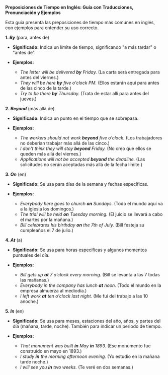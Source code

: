 
**Preposiciones de Tiempo en Inglés: Guía con Traducciones, Pronunciación y Ejemplos**

Esta guía presenta las preposiciones de tiempo más comunes en inglés, con ejemplos para entender su uso correcto.

**1. *By*** (para, antes de)

*   **Significado:** Indica un límite de tiempo, significando "a más tardar" o "antes de".
*   **Ejemplos:**

    *   *The letter will be delivered **by** Friday.* (La carta será entregada para antes del viernes.)
    *   *They will be here **by** five o'clock PM.* (Ellos estarán aquí para antes de las cinco de la tarde.)
    *   *Try to be there **by** Thursday.* (Trata de estar allí para antes del jueves.)

**2. *Beyond*** (más allá de)

*   **Significado:** Indica un punto en el tiempo que se sobrepasa.
*   **Ejemplos:**

    *   *The workers should not work **beyond** five o'clock.* (Los trabajadores no deberían trabajar más allá de las cinco.)
    *   *I don't think they will stay **beyond** Friday.* (No creo que ellos se queden más allá del viernes.)
    *   *Applications will not be accepted **beyond** the deadline.* (Las solicitudes no serán aceptadas más allá de la fecha límite.)

**3. *On*** (en)

*   **Significado:** Se usa para días de la semana y fechas específicas.
*   **Ejemplos:**

    *   *Everybody here goes to church **on** Sundays.* (Todo el mundo aquí va a la iglesia los domingos.)
    *   *The trial will be held **on** Tuesday morning.* (El juicio se llevará a cabo el martes por la mañana.)
    *   *Bill celebrates his birthday **on** the 7th of July.* (Bill festeja su cumpleaños el 7 de julio.)

**4. *At*** (a)

*   **Significado:** Se usa para horas específicas y algunos momentos puntuales del día.
*   **Ejemplos:**

    *   *Bill gets up **at** 7 o'clock every morning.* (Bill se levanta a las 7 todas las mañanas.)
    *   *Everybody in the company has lunch **at** noon.* (Todo el mundo en la empresa almuerza al mediodía.)
    *   *I left work **at** ten o'clock last night.* (Me fui del trabajo a las 10 anoche.)

**5. *In*** (en)

*   **Significado:** Se usa para meses, estaciones del año, años, y partes del día (mañana, tarde, noche). También para indicar un periodo de tiempo.
*   **Ejemplos:**

    *   *That monument was built **in** May   **in** 1893.* (Ese monumento fue construído en mayo   en 1893.)
    *   *I study **in** the morning   afternoon   evening.* (Yo estudio en la mañana   tarde   noche.)
    *   *I will see you **in** two weeks.* (Te veré en dos semanas.)
